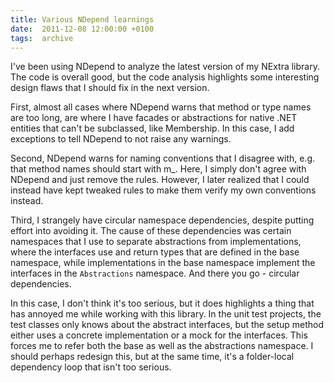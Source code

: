 ```yaml
---
title: Various NDepend learnings
date:  2011-12-08 12:00:00 +0100
tags:  archive
---
```



I've been using NDepend to analyze the latest version of my NExtra library.
The code is overall good, but the code analysis highlights some interesting
design flaws that I should fix in the next version.

First, almost all cases where NDepend warns that method or type names are
too long, are where I have facades or abstractions for native .NET entities
that can't be subclassed, like Membership. In this case, I add exceptions to
tell NDepend to not raise any warnings.

Second, NDepend warns for naming conventions that I disagree with, e.g. that
method names should start with m_. Here, I simply don't agree with NDepend
and just remove the rules. However, I later realized that I could instead have
kept tweaked rules to make them verify my own conventions instead.

Third, I strangely have circular namespace dependencies, despite putting effort
into avoiding it. The cause of these dependencies was certain namespaces that I
use to separate abstractions from implementations, where the interfaces use and
return types that are defined in the base namespace, while implementations in
the base namespace implement the interfaces in the `Abstractions` namespace. And
there you go - circular dependencies.

In this case, I don't think it's too serious, but it does highlights a thing that
has annoyed me while working with this library. In the unit test projects, the test
classes only knows about the abstract interfaces, but the setup method either uses
a concrete implementation or a mock for the interfaces. This forces me to refer both
the base as well as the abstractions namespace. I should perhaps redesign this, but
at the same time, it's a folder-local dependency loop that isn't too serious.